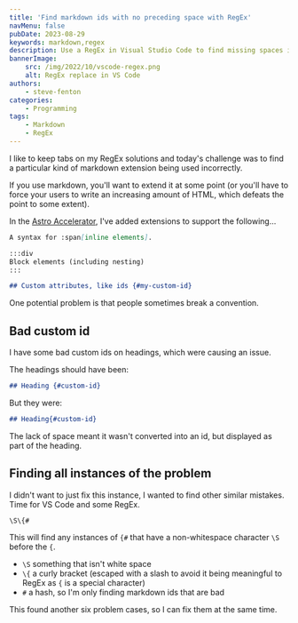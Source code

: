 ```yaml
---
title: 'Find markdown ids with no preceding space with RegEx'
navMenu: false
pubDate: 2023-08-29
keywords: markdown,regex
description: Use a RegEx in Visual Studio Code to find missing spaces in id markup in markdown.
bannerImage:
    src: /img/2022/10/vscode-regex.png
    alt: RegEx replace in VS Code
authors:
    - steve-fenton
categories:
    - Programming
tags:
    - Markdown
    - RegEx
---
```


I like to keep tabs on my RegEx solutions and today's challenge was to find a particular kind of markdown extension being used incorrectly.

If you use markdown, you'll want to extend it at some point (or you'll have to force your users to write an increasing amount of HTML, which defeats the point to some extent).

In the [Astro Accelerator](/blog/2023/07/astro-javascript-heap-out-of-memory), I've added extensions to support the following...

```markdown
A syntax for :span[inline elements].

:::div
Block elements (including nesting)
:::

## Custom attributes, like ids {#my-custom-id}
```

One potential problem is that people sometimes break a convention.

## Bad custom id

I have some bad custom ids on headings, which were causing an issue.

The headings should have been:

```markdown
## Heading {#custom-id}
```

But they were:

```markdown
## Heading{#custom-id}
```

The lack of space meant it wasn't converted into an id, but displayed as part of the heading.

## Finding all instances of the problem

I didn't want to just fix this instance, I wanted to find other similar mistakes. Time for VS Code and some RegEx.

```text
\S\{#
```

This will find any instances of `{#` that have a non-whitespace character `\S` before the `{`.

- `\S` something that isn't white space
- `\{` a curly bracket (escaped with a slash to avoid it being meaningful to RegEx as `{` is a special character)
- `#` a hash, so I'm only finding markdown ids that are bad

This found another six problem cases, so I can fix them at the same time.

